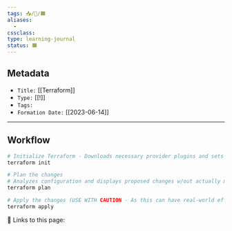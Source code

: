 ```yaml
---
tags: 📥/📓/🟧
aliases:
  - 
cssclass:
type: learning-journal
status: 🟧
---
```


## Metadata
- `Title:` [[Terraform]]
- `Type:` [[!]]
- `Tags:`
- `Formation Date:` [[2023-06-14]]

---

## Workflow

```bash
# Initialize Terraform - Downloads necessary provider plugins and sets up backend configuration
terraform init

# Plan the changes
# Analyzes configuration and displays proposed changes w/out actually making modifications
terraform plan

# Apply the changes (USE WITH CAUTION - As this can have real-world effects)
terraform apply
```

🔗 Links to this page:

